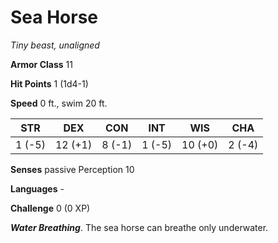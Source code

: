 # Sea Horse

*Tiny beast, unaligned*

**Armor Class** 11

**Hit Points** 1 (1d4-1)

**Speed** 0 ft., swim 20 ft.

| STR    | DEX     | CON    | INT    | WIS     | CHA    |
|--------|---------|--------|--------|---------|--------|
| 1 (-5) | 12 (+1) | 8 (-1) | 1 (-5) | 10 (+0) | 2 (-4) |

**Senses** passive Perception 10

**Languages** -

**Challenge** 0 (0 XP)

***Water Breathing***. The sea horse can breathe only underwater.